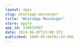 ```yaml
---
layout: apps
slug: whatsapp-messenger
title: "WhatsApp Messenger"
store: apple
app_id: 310633997
date: 2024-06-07T23:00:37Z
published: 2009-05-04T02:43:49Z
---
```


